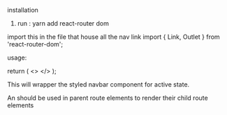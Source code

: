 installation

1. run : yarn add react-router dom

import this in the file that house all the nav link
import { Link, Outlet } from 'react-router-dom';


usage:

return (
    <>
      <StyledNavbar />
      <Outlet />
    </>
  );

  This will wrapper the styled navbar component for active state. 
  
An <Outlet> should be used in parent route elements to render their child route elements